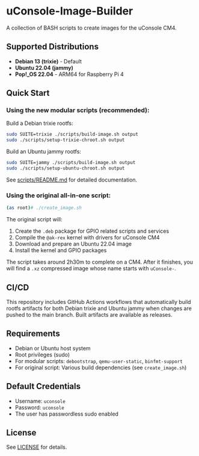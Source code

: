 # uConsole-Image-Builder

A collection of BASH scripts to create images for the uConsole CM4.

## Supported Distributions

- **Debian 13 (trixie)** - Default
- **Ubuntu 22.04 (jammy)**
- **Pop!_OS 22.04** - ARM64 for Raspberry Pi 4

## Quick Start

### Using the new modular scripts (recommended):

Build a Debian trixie rootfs:
```bash
sudo SUITE=trixie ./scripts/build-image.sh output
sudo ./scripts/setup-trixie-chroot.sh output
```

Build an Ubuntu jammy rootfs:
```bash
sudo SUITE=jammy ./scripts/build-image.sh output
sudo ./scripts/setup-ubuntu-chroot.sh output
```

See [scripts/README.md](scripts/README.md) for detailed documentation.

### Using the original all-in-one script:

```bash
(as root)# ./create_image.sh
```

The original script will:
1. Create the `.deb` package for GPIO related scripts and services
2. Compile the `@ak-rex` kernel with drivers for uConsole CM4
3. Download and prepare an Ubuntu 22.04 image
4. Install the kernel and GPIO packages

The script takes around 2h30m to complete on a CM4. After it finishes, you will
find a `.xz` compressed image whose name starts with `uConsole-`.

## CI/CD

This repository includes GitHub Actions workflows that automatically build rootfs artifacts for both Debian trixie and Ubuntu jammy when changes are pushed to the main branch. Built artifacts are available as releases.

## Requirements

- Debian or Ubuntu host system
- Root privileges (sudo)
- For modular scripts: `debootstrap`, `qemu-user-static`, `binfmt-support`
- For original script: Various build dependencies (see `create_image.sh`)

## Default Credentials

- Username: `uconsole`
- Password: `uconsole`
- The user has passwordless sudo enabled

## License

See [LICENSE](LICENSE) for details.
